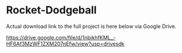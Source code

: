 # Rocket-Dodgeball


Actual download link to the full project is here below via Google Drive.


https://drive.google.com/file/d/1nbikhfKML_-HF6Af3MzWF1ZXM207nEfw/view?usp=drivesdk

